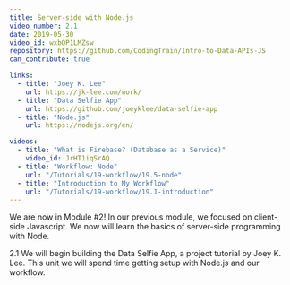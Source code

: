 ```yaml
---
title: Server-side with Node.js
video_number: 2.1
date: 2019-05-30
video_id: wxbQP1LMZsw
repository: https://github.com/CodingTrain/Intro-to-Data-APIs-JS
can_contribute: true

links:
  - title: "Joey K. Lee"
    url: https://jk-lee.com/work/
  - title: "Data Selfie App"
    url: https://github.com/joeyklee/data-selfie-app
  - title: "Node.js"
    url: https://nodejs.org/en/

videos:
  - title: "What is Firebase? (Database as a Service)"
    video_id: JrHT1iqSrAQ
  - title: "Workflow: Node"
    url: "/Tutorials/19-workflow/19.5-node"
  - title: "Introduction to My Workflow"
    url: "/Tutorials/19-workflow/19.1-introduction"
---
```


We are now in Module #2! In our previous module, we focused on client-side Javascript. We now will learn the basics of server-side programming with Node.

2.1 We will begin building the Data Selfie App, a project tutorial by Joey K. Lee. This unit we will spend time getting setup with Node.js and our workflow.
